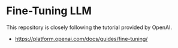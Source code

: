 # Fine-Tuning LLM

This repository is closely following the tutorial provided by OpenAI.
* https://platform.openai.com/docs/guides/fine-tuning/